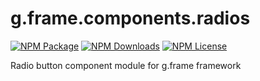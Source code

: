 # g.frame.components.radios

[![NPM Package][npm]][npm-url]
[![NPM Downloads][npm-downloads]][npmtrends-url]
[![NPM License][npm-license]][mit-url]

Radio button component module for g.frame framework

[npm]: https://img.shields.io/npm/v/@g.frame/components.radios?style=for-the-badge
[npm-url]: https://www.npmjs.com/package/@g.frame/components.radios
[npm-downloads]: https://img.shields.io/npm/dw/@g.frame/components.radios?style=for-the-badge
[npmtrends-url]: https://www.npmtrends.com/@g.frame/components.radios
[npm-license]: https://img.shields.io/npm/l/@g.frame/components.radios?style=for-the-badge
[mit-url]: https://opensource.org/licenses/MIT
